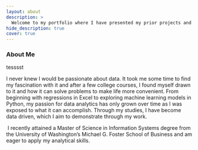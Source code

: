 ```yaml
---
layout: about
description: >
  Welcome to my portfolio where I have presented my prior projects and documented my experience with learning data science.
hide_description: true
cover: true
---
```


### About Me

tesssst


I never knew I would be passionate about data. It took me some time to find my fascination with it and after a few college courses, I found myself drawn to it and how it can solve problems to make life more convenient. From beginning with regressions in Excel to exploring machine learning models in Python, my passion for data analytics has only grown over time as I was exposed to what it can accomplish. Through my studies, I have become data driven, which I aim to demonstrate through my work.


​
I recently attained a Master of Science in Information Systems degree from the University of Washington’s Michael G. Foster School of Business and am eager to apply my analytical skills.